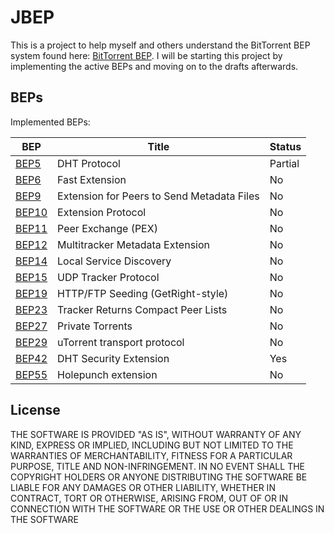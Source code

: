 # JBEP

This is a project to help myself and others understand the BitTorrent BEP system found here: [BitTorrent BEP](http://www.bittorrent.org/beps/bep_0000.html).
I will be starting this project by implementing the active BEPs and moving on to the drafts afterwards.

## BEPs
Implemented BEPs:

| BEP  | Title | Status |
| ------------- | ------------- | ------------- |
| [BEP5](http://www.bittorrent.org/beps/bep_0005.html) | DHT Protocol | Partial |
| [BEP6](http://www.bittorrent.org/beps/bep_0006.html) | Fast Extension | No |
| [BEP9](http://www.bittorrent.org/beps/bep_0009.html) | Extension for Peers to Send Metadata Files | No |
| [BEP10](http://www.bittorrent.org/beps/bep_0010.html) | Extension Protocol | No |
| [BEP11](http://www.bittorrent.org/beps/bep_0011.html) | Peer Exchange (PEX) | No |
| [BEP12](http://www.bittorrent.org/beps/bep_0012.html) | Multitracker Metadata Extension | No |
| [BEP14](http://www.bittorrent.org/beps/bep_0014.html) | Local Service Discovery | No |
| [BEP15](http://www.bittorrent.org/beps/bep_0015.html) | UDP Tracker Protocol | No |
| [BEP19](http://www.bittorrent.org/beps/bep_0019.html) | HTTP/FTP Seeding (GetRight-style) | No |
| [BEP23](http://www.bittorrent.org/beps/bep_0023.html) | Tracker Returns Compact Peer Lists | No |
| [BEP27](http://www.bittorrent.org/beps/bep_0027.html) | Private Torrents | No |
| [BEP29](http://www.bittorrent.org/beps/bep_0029.html) | uTorrent transport protocol | No |
| [BEP42](http://www.bittorrent.org/beps/bep_0042.html) | DHT Security Extension | Yes |
| [BEP55](http://www.bittorrent.org/beps/bep_0055.html) | Holepunch extension | No |


## License

THE SOFTWARE IS PROVIDED "AS IS", WITHOUT WARRANTY OF ANY KIND, EXPRESS OR IMPLIED, INCLUDING BUT NOT LIMITED TO THE WARRANTIES OF MERCHANTABILITY, FITNESS FOR A PARTICULAR PURPOSE, TITLE AND NON-INFRINGEMENT. IN NO EVENT SHALL THE COPYRIGHT HOLDERS OR ANYONE DISTRIBUTING THE SOFTWARE BE LIABLE FOR ANY DAMAGES OR OTHER LIABILITY, WHETHER IN CONTRACT, TORT OR OTHERWISE, ARISING FROM, OUT OF OR IN CONNECTION WITH THE SOFTWARE OR THE USE OR OTHER DEALINGS IN THE SOFTWARE
